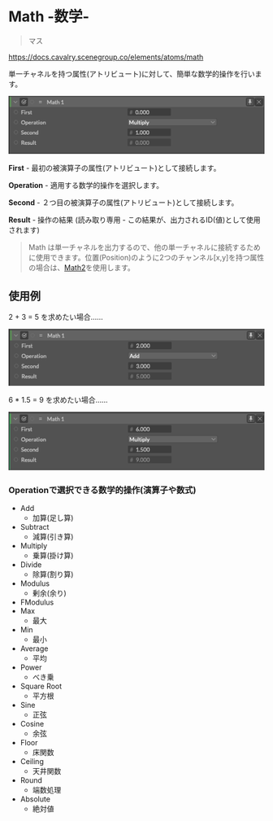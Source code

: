 # Math -数学-

> マス

https://docs.cavalry.scenegroup.co/elements/atoms/math

単一チャネルを持つ属性(アトリビュート)に対して、簡単な数学的操作を行います。

![math01](math.assets/math01.png)

**First** - 最初の被演算子の属性(アトリビュート)として接続します。

**Operation** - 適用する数学的操作を選択します。

**Second** - ２つ目の被演算子の属性(アトリビュート)として接続します。

**Result** - 操作の結果 (読み取り専用 - この結果が、出力されるID(値)として使用されます)

> Math は単一チャネルを出力するので、他の単一チャネルに接続するために使用できます。位置(Position)のように2つのチャンネル[x,y]を持つ属性の場合は、[Math2](math2.md)を使用します。

## 使用例

2 + 3 = 5 を求めたい場合……

![math02](math.assets/math02.png)

6 * 1.5 = 9 を求めたい場合……

![math03](math.assets/math03.png)

### Operationで選択できる数学的操作(演算子や数式)

- Add
  - 加算(足し算)
- Subtract
  - 減算(引き算)
- Multiply
  - 乗算(掛け算)
- Divide
  - 除算(割り算)
- Modulus
  - 剰余(余り)
- FModulus
- Max
  - 最大
- Min
  - 最小
- Average
  - 平均
- Power
  - べき乗
- Square Root
  - 平方根
- Sine
  - 正弦
- Cosine
  - 余弦
- Floor
  - 床関数
- Ceiling
  - 天井関数
- Round
  - 端数処理
- Absolute
  - 絶対値